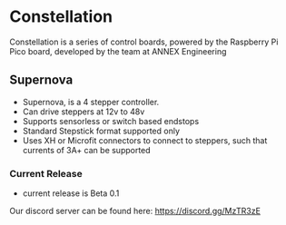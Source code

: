 # Constellation
Constellation is a series of control boards, powered by the Raspberry Pi Pico board, developed by the team at ANNEX Engineering

## Supernova
 - Supernova, is a 4 stepper controller. 
 - Can drive steppers at 12v to 48v
 - Supports sensorless or switch based endstops
 - Standard Stepstick format supported only
 - Uses XH or Microfit connectors to connect to steppers, such that currents of 3A+ can be supported

### Current Release
 - current release is Beta 0.1

Our discord server can be found here: https://discord.gg/MzTR3zE